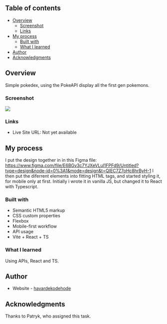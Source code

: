 ## Table of contents

-   [Overview](#overview)
    -   [Screenshot](#screenshot)
    -   [Links](#links)
-   [My process](#my-process)
    -   [Built with](#built-with)
    -   [What I learned](#what-i-learned)
-   [Author](#author)
-   [Acknowledgments](#acknowledgments)

## Overview

Simple pokedex, using the PokeAPI display all the first gen pokemons.

### Screenshot

![](images/landingPageMobile3.png)

<!-- ![](images/screenshotMain.png) -->

### Links

-   Live Site URL: Not yet available

## My process

I put the design together in in this Figma file: https://www.figma.com/file/E6BGv3c7YJXeVLul1FPFd9/Untitled?type=design&node-id=0%3A1&mode=design&t=QIEC7Z7oHc8hrByH-1 I then put the diferrent elements into fitting HTML tags, and started styling it, for mobile only at first. Initially i wrote it in vanilla JS, but changed it to React with Typescript.

### Built with

-   Semantic HTML5 markup
-   CSS custom properties
-   Flexbox
-   Mobile-first workflow
-   API usage
-   Vite + React + TS

### What I learned

Using APIs, React and TS.

## Author

-   Website - [havardekodehode]("portfolioSite")

## Acknowledgments

Thanks to Patryk, who assigned this task.
